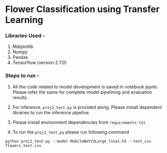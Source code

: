 # Flower Classification using Transfer Learning

### Libraries Used -

1. Matplotlib
2. Numpy
3. Pandas
4. Tensorflow (version 2.7.0)

### Steps to run - 

1. All the code related to model development is saved in notebook.ipynb. 
Please refer the same for complete model pipelining and evaluation results.

2. For inference, `proj2_test.py` is provided along. 
Please install dependent libraries to run the inference pipeline.

3. Please install environment dependencies from `requirements.txt`.

4. To run the `proj2_test.py` please run following command

`python proj2_test.py --model MobileNetV3Large_final.h5 --test_csv flowers_test.csv`
